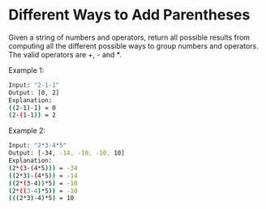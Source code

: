 # Different Ways to Add Parentheses

Given a string of numbers and operators, return all possible results from computing all the different possible ways to group numbers and operators. The valid operators are +, - and *.

Example 1:

```bash
Input: "2-1-1"
Output: [0, 2]
Explanation:
((2-1)-1) = 0
(2-(1-1)) = 2
```

Example 2:

```bash
Input: "2*3-4*5"
Output: [-34, -14, -10, -10, 10]
Explanation:
(2*(3-(4*5))) = -34
((2*3)-(4*5)) = -14
((2*(3-4))*5) = -10
(2*((3-4)*5)) = -10
(((2*3)-4)*5) = 10
```